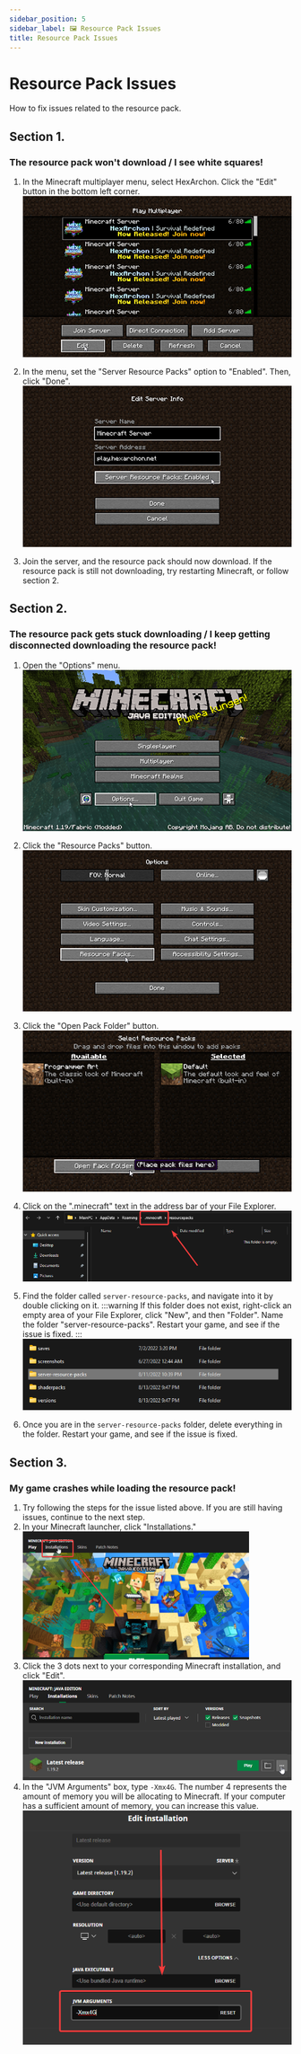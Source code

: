 ```yaml
---
sidebar_position: 5
sidebar_label: 🖼 Resource Pack Issues
title: Resource Pack Issues
---
```


# Resource Pack Issues
How to fix issues related to the resource pack.

## Section 1. 
### The resource pack won't download / I see white squares!
1. In the Minecraft multiplayer menu, select HexArchon. Click the "Edit" button in the bottom left corner. <br />
![Multiplayer Menu](./img/server-list.png) <br />

2. In the menu, set the "Server Resource Packs" option to "Enabled". Then, click "Done". <br />
![Server Edit Menu](./img/server-info.png) <br />
3. Join the server, and the resource pack should now download. If the resource pack is still not downloading, try restarting Minecraft, or follow section 2. <br />

## Section 2. 
### The resource pack gets stuck downloading / I keep getting disconnected downloading the resource pack!
1. Open the "Options" menu. <br />
![Options](./img/options.png) <br />

2. Click the "Resource Packs" button. <br />
![Resource Packs](./img/resource-packs.png) <br />

3. Click the "Open Pack Folder" button. <br />
![Resource Packs](./img/open-pack.png) <br />

4. Click on the ".minecraft" text in the address bar of your File Explorer. <br />
![Dot Minecraft](./img/dotminecraft.png) <br />

5. Find the folder called `server-resource-packs`, and navigate into it by double clicking on it.
:::warning
If this folder does not exist, right-click an empty area of your File Explorer, click "New", and then "Folder". Name the folder "server-resource-packs". Restart your game, and see if the issue is fixed.
:::
![Dot Minecraft](./img/server-resource-packs.png) <br />

6. Once you are in the `server-resource-packs` folder, delete everything in the folder. Restart your game, and see if the issue is fixed.

## Section 3. 
### My game crashes while loading the resource pack!
1. Try following the steps for the issue listed above. If you are still having issues, continue to the next step. <br />
2. In your Minecraft launcher, click "Installations." <br />
![Installations](./img/installations.png) <br />
3. Click the 3 dots next to your corresponding Minecraft installation, and click "Edit". <br />
![latestrelease](./img/latestrelease.png) <br />
4. In the "JVM Arguments" box, type `-Xmx4G`. The number 4 represents the amount of memory you will be allocating to Minecraft. If your computer has a sufficient amount of memory, you can increase this value. <br />
![ram](./img/ram.png) <br />